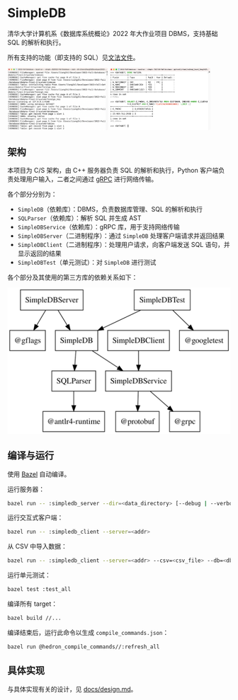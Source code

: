 # SimpleDB

清华大学计算机系《数据库系统概论》2022 年大作业项目 DBMS，支持基础 SQL 的解析和执行。

所有支持的功能（即支持的 SQL）见[文法文件](SQLParser/Sql.g4)。

<div>
<img style="width:45%" src="docs/server_screenshot.png">
<img style="width:45%" src="docs/client_screenshot.png">
</div>

## 架构

本项目为 C/S 架构，由 C++ 服务器负责 SQL 的解析和执行，Python 客户端负责处理用户输入，二者之间通过 [gRPC](https://grpc.io) 进行网络传输。

各个部分分别为：

- `SimpleDB`（依赖库）：DBMS，负责数据库管理、SQL 的解析和执行
- `SQLParser`（依赖库）：解析 SQL 并生成 AST
- `SimpleDBService`（依赖库）：gRPC 库，用于支持网络传输
- `SimpleDBServer`（二进制程序）：通过 `SimpleDB` 处理客户端请求并返回结果
- `SimpleDBClient`（二进制程序）：处理用户请求，向客户端发送 SQL 语句，并显示返回的结果
- `SimpleDBTest`（单元测试）：对 `SimpleDB` 进行测试

各个部分及其使用的第三方库的依赖关系如下：

![](docs/dep-graph.svg)

## 编译与运行

使用 [Bazel](https://bazel.build) 自动编译。

运行服务器：

```bash
bazel run -- :simpledb_server --dir=<data_directory> [--debug | --verbose] [--addr=<listening_address>]
```

运行交互式客户端：

```bash
bazel run -- :simpledb_client --server=<addr>
```

从 CSV 中导入数据：

```bash
bazel run -- :simpledb_client --server=<addr> --csv=<csv_file> --db=<db_name> --table=<table_name>
```

运行单元测试：

```bash
bazel test :test_all
```

编译所有 target：

```bash
bazel build //...
```

编译结束后，运行此命令以生成 `compile_commands.json`：

```bash
bazel run @hedron_compile_commands//:refresh_all
```

## 具体实现

与具体实现有关的设计，见 [docs/design.md](docs/design.md)。
